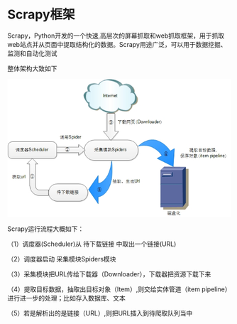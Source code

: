 # Scrapy框架

Scrapy，Python开发的一个快速,高层次的屏幕抓取和web抓取框架，用于抓取web站点并从页面中提取结构化的数据。Scrapy用途广泛，可以用于数据挖掘、监测和自动化测试

整体架构大致如下

![img](img/scrapy_structure.jpg)

Scrapy运行流程大概如下：

（1）调度器(Scheduler)从 待下载链接 中取出一个链接(URL)

（2）调度器启动 采集模块Spiders模块

（3）采集模块把URL传给下载器（Downloader），下载器把资源下载下来

（4）提取目标数据，抽取出目标对象（Item）,则交给实体管道（item pipeline）进行进一步的处理；比如存入数据库、文本

（5）若是解析出的是链接（URL）,则把URL插入到待爬取队列当中